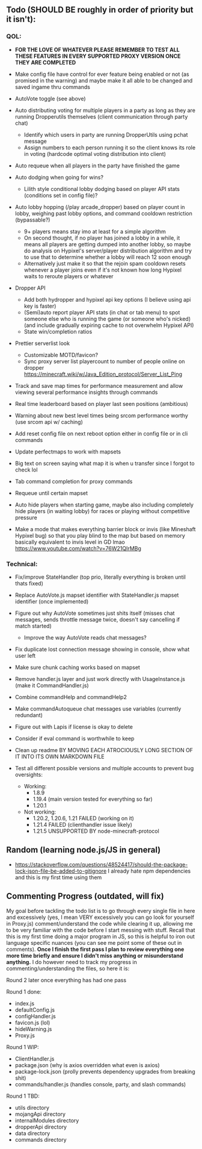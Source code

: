 ## Todo (SHOULD BE roughly in order of priority but it isn't):
### QOL:
- <strong>FOR THE LOVE OF WHATEVER PLEASE REMEMBER TO TEST ALL THESE FEATURES IN EVERY SUPPORTED PROXY VERSION ONCE THEY ARE COMPLETED</strong>


- Make config file have control for ever feature being enabled or not (as promised in the warning) and maybe make it all able to be changed and saved ingame thru commands


- AutoVote toggle (see above)


- Auto distributing voting for multiple players in a party as long as they are running Dropperutils themselves (client communication through party chat)
  - Identify which users in party are running DropperUtils using pchat message
  - Assign numbers to each person running it so the client knows its role in voting (hardcode optimal voting distribution into client)


- Auto requeue when all players in the party have finished the game
- Auto dodging when going for wins?
  - Lilith style conditional lobby dodging based on player API stats (conditions set in config file)?


- Auto lobby hopping (/play arcade_dropper) based on player count in lobby, weighing past lobby options, and command cooldown restriction (bypassable?)
  - 9+ players means stay imo at least for a simple algorithm
  - On second thought, if no player has joined a lobby in a while, it means all players are getting dumped into another lobby, so maybe do analysis on Hypixel's server/player distribution algorithm and try to use that to determine whether a lobby will reach 12 soon enough
  - Alternatively just make it so that the rejoin spam cooldown resets whenever a player joins even if it's not known how long Hypixel waits to reroute players or whatever


- Dropper API
  - Add both hydropper and hypixel api key options (I believe using api key is faster)
  - (Semi)auto report player API stats (in chat or tab menu) to spot someone else who is running the game (or someone who's nicked) (and include gradually expiring cache to not overwhelm Hypixel API)
  - State win/completion ratios


- Prettier serverlist look
  - Customizable MOTD/favicon?
  - Sync proxy server list playercount to number of people online on dropper https://minecraft.wiki/w/Java_Edition_protocol/Server_List_Ping


- Track and save map times for performance measurement and allow viewing several performance insights through commands


- Real time leaderboard based on player last seen positions (ambitious)


- Warning about new best level times being srcom performance worthy (use srcom api w/ caching)


- Add reset config file on next reboot option either in config file or in cli commands


- Update perfectmaps to work with mapsets


- Big text on screen saying what map it is when u transfer since I forgot to check lol


- Tab command completion for proxy commands


- Requeue until certain mapset


- Auto hide players when starting game, maybe also including completely hide players (in waiting lobby) for races or playing without competitive pressure 


- Make a mode that makes everything barrier block or invis (like Mineshaft Hypixel bug) so that you play blind to the map but based on memory basically equivalent to invis level in GD lmao https://www.youtube.com/watch?v=76W21QIrMBg



### Technical:
- Fix/improve StateHandler (top prio, literally everything is broken until thats fixed)


- Replace AutoVote.js mapset identifier with StateHandler.js mapset identifier (once implemented)
- Figure out why AutoVote sometimes just shits itself (misses chat messages, sends throttle message twice, doesn't say cancelling if match started)
  - Improve the way AutoVote reads chat messages?


- Fix duplicate lost connection message showing in console, show what user left


- Make sure chunk caching works based on mapset


- Remove handler.js layer and just work directly with UsageInstance.js (make it CommandHandler.js)


- Combine commandHelp and commandHelp2


- Make commandAutoqueue chat messages use variables (currently redundant)


- Figure out with Lapis if license is okay to delete


- Consider if eval command is worthwhile to keep


- Clean up readme BY MOVING EACH ATROCIOUSLY LONG SECTION OF IT INTO ITS OWN MARKDOWN FILE 

  
- Test all different possible versions and multiple accounts to prevent bug oversights:
  - Working:
    - 1.8.9
    - 1.19.4 (main version tested for everything so far)
    - 1.20.1
  - Not working:
    - 1.20.2, 1.20.6, 1.21 FAILED (working on it)
    - 1.21.4 FAILED (clienthandler issue likely)
    - 1.21.5 UNSUPPORTED BY node-minecraft-protocol
















## Random (learning node.js/JS in general)
- https://stackoverflow.com/questions/48524417/should-the-package-lock-json-file-be-added-to-gitignore I already hate npm dependencies and this is my first time using them


## Commenting Progress (outdated, will fix)
My goal before tackling the todo list is to go through every single file in here and excessively (yes, I mean VERY excessively you can go look for yourself in Proxy.js) comment/understand the code while clearing it up, allowing me to be very familiar with the code before I start messing with stuff. Recall that this is my first time doing a major program in JS, so this is helpful to iron out language specific nuances (you can see me point some of these out in comments). <strong>Once I finish the first pass I plan to review everything one more time briefly and ensure I didn't miss anything or misunderstand anything.</strong> I do however need to track my progress in commenting/understanding the files, so here it is:

Round 2 later once everything has had one pass

Round 1 done:
- index.js
- defaultConfig.js
- configHandler.js
- favicon.js (lol)
- hideWarning.js
- Proxy.js

Round 1 WIP:
- ClientHandler.js
- package.json (why is axios overridden what even is axios)
- package-lock.json (prolly prevents dependency upgrades from breaking shit)
- commands/handler.js (handles console, party, and slash commands)

Round 1 TBD:
- utils directory
- mojangApi directory
- internalModules directory
- dropperApi directory
- data directory
- commands directory